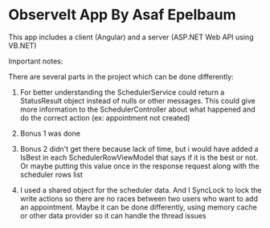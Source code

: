 # ObserveIt App By Asaf Epelbaum

This app includes a client (Angular) and a server (ASP.NET Web API using VB.NET)

Important notes: 

There are several parts in the project which can be done differently:

1) For better understanding the SchedulerService could return a StatusResult object instead of nulls or other messages.
This could give more information to the SchedulerController about what happened and do the correct action (ex: appointment not created)

2) Bonus 1 was done

3) Bonus 2 didn't get there because lack of time, but i would have added a IsBest in each SchedulerRowViewModel that says if it is the best or not. Or maybe putting this value once in the response request along with the scheduler rows list

4) I used a shared object for the scheduler data. And I SyncLock to lock the write actions so there are no races between two users who want to add an appointment.
Maybe it can be done differently, using memory cache or other data provider so it can handle the thread issues
